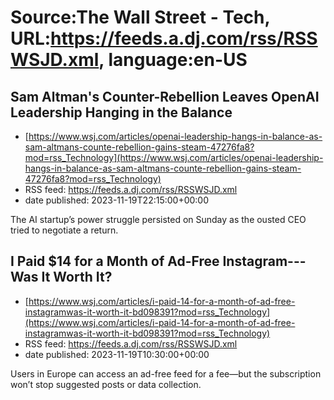 # Source:The Wall Street - Tech, URL:https://feeds.a.dj.com/rss/RSSWSJD.xml, language:en-US

## Sam Altman's Counter-Rebellion Leaves OpenAI Leadership Hanging in the Balance
 - [https://www.wsj.com/articles/openai-leadership-hangs-in-balance-as-sam-altmans-counte-rebellion-gains-steam-47276fa8?mod=rss_Technology](https://www.wsj.com/articles/openai-leadership-hangs-in-balance-as-sam-altmans-counte-rebellion-gains-steam-47276fa8?mod=rss_Technology)
 - RSS feed: https://feeds.a.dj.com/rss/RSSWSJD.xml
 - date published: 2023-11-19T22:15:00+00:00

The AI startup’s power struggle persisted on Sunday as the ousted CEO tried to negotiate a return.

## I Paid $14 for a Month of Ad-Free Instagram---Was It Worth It?
 - [https://www.wsj.com/articles/i-paid-14-for-a-month-of-ad-free-instagramwas-it-worth-it-bd098391?mod=rss_Technology](https://www.wsj.com/articles/i-paid-14-for-a-month-of-ad-free-instagramwas-it-worth-it-bd098391?mod=rss_Technology)
 - RSS feed: https://feeds.a.dj.com/rss/RSSWSJD.xml
 - date published: 2023-11-19T10:30:00+00:00

Users in Europe can access an ad-free feed for a fee—but the subscription won’t stop suggested posts or data collection.

